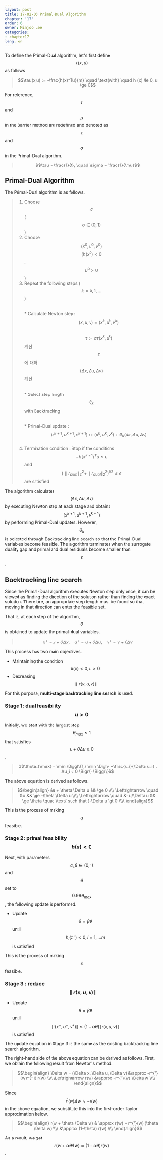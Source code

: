 ```yaml
---
layout: post
title: 17-02-03 Primal-Dual Algorithm
chapter: '17'
order: 6
owner: Minjoo Lee
categories:
- chapter17
lang: en
---
```

To define the Primal-Dual algorithm, let's first define $$\tau(x,u)$$ as follows
> $$\tau(x,u) := -\frac{h(x)^Tu}{m} \quad \text{with} \quad h (x) \le 0, u \ge 0$$

For reference, $$t$$ and $$\mu$$ in the Barrier method are redefined and denoted as $$\tau$$ and $$\sigma$$ in the Primal-Dual algorithm.
> $$\tau = \frac{1}{t}, \quad \sigma = \frac{1}{\mu}$$

## Primal-Dual Algorithm 
The Primal-Dual algorithm is as follows.
> 1. Choose $$\sigma$$ ($$\sigma ∈ (0,1)$$)<br>
> 2. Choose $$(x^0,u^0,v^0)$$ $$(h(x^0) < 0$$. $$u^0 > 0$$)<br>
> 3. Repeat the following steps ($$k = 0,1,... $$)<br>
> $$\quad$$ * Calculate Newton step :<br>
> $$\qquad \quad (x,u,v) = (x^k,u^k,v^k)$$ <br>
> $$\qquad \quad \tau := \sigma \tau(x^k,u^k)$$ 계산<br>
> $$\qquad \quad \tau$$에 대해 $$(\Delta x,\Delta u,\Delta v)$$ 계산<br>
> $$\quad$$ * Select step length $$θ_k$$ with Backtracking<br>
> $$\quad$$ * Primal-Dual update :<br>
> $$\qquad \quad (x^{k+1},u^{k+1},v^{k+1}) := (x^k,u^k,v^k) + \theta_k(\Delta x,\Delta u,\Delta v)$$<br>
> 4. Termination condition : Stop if the conditions $$-h(x^{k+1})^Tu \le \epsilon$$ and $$(\parallel r_{prim} \parallel^2_2 + \parallel r_{dual} \parallel^2_2)^{1/2} \le \epsilon $$ are satisfied <br>

The algorithm calculates $$(\Delta x,\Delta u,\Delta v)$$ by executing Newton step at each stage and obtains $$(x^{k+1},u^{k+1},v^{k+1})$$ by performing Primal-Dual updates. However, $$\theta_k$$ is selected through Backtracking line search so that the Primal-Dual variables become feasible. The algorithm terminates when the surrogate duality gap and primal and dual residuals become smaller than $$\epsilon$$.


## Backtracking line search
Since the Primal-Dual algorithm executes Newton step only once, it can be viewed as finding the direction of the solution rather than finding the exact solution. Therefore, an appropriate step length must be found so that moving in that direction can enter the feasible set.

That is, at each step of the algorithm, $$θ$$ is obtained to update the primal-dual variables.

> $$x^+ = x + θ\Delta x, \quad  u^+ = u + θ\Delta u, \quad v^+ = v + θ\Delta v$$

This process has two main objectives.

* Maintaining the condition $$h(x) < 0, u > 0$$
* Decreasing $$\parallel r(x,u,v) \parallel$$

For this purpose, **multi-stage backtracking line search** is used.

### Stage 1: dual feasibility $$u \gt 0$$
Initially, we start with the largest step $$\theta_{max} \leq 1$$ that satisfies $$u + \theta \Delta u \geq 0$$. 

> $$\theta_{\max} = \min \Biggl\{1,\  \min \Bigl\{ −\frac{u_i}{\Delta u_i} : ∆u_i < 0 \Bigr\} \Biggr\}$$

The above equation is derived as follows.

> $$\begin{align}
&u + \theta \Delta u && \ge 0  \\\\
\Leftrightarrow \quad &u && \ge -\theta \Delta u \\\\
\Leftrightarrow \quad &- u/\Delta u && \ge \theta \quad  \text{ such that }-\Delta u \gt 0  \\\\
\end{align}$$

This is the process of making $$u$$ feasible.

### Stage 2: primal feasibility $$h(x) \lt 0$$
Next, with parameters $$\alpha, \beta \in (0,1)$$ and $$\theta$$ set to $$0.99\theta_{max}$$, the following update is performed.

* Update $$\theta = \beta\theta$$ until $$h_i(x^+) < 0, i = 1,...m$$ is satisfied <br>

This is the process of making $$x$$ feasible.

### Stage 3 : reduce $$\parallel r(x,u,v) \parallel$$
* Update $$\theta = \beta \theta$$ until $$\| r(x^+,u^+,v^+) \| \leq (1−\alpha \theta) \| r(x,u,v) \|$$ is satisfied 

The update equation in Stage 3 is the same as the existing backtracking line search algorithm.

The right-hand side of the above equation can be derived as follows. First, we obtain the following result from Newton's method.
> $$\begin{align}
\Delta w = (\Delta x, \Delta u, \Delta v) &\approx -r^{'}(w)^{-1} r(w) \\\\
\Leftrightarrow r(w)  &\approx  -r^{'}(w) \Delta w \\\\
\end{align}$$

Since $$r^{'}(w) \Delta w \approx -r(w)$$ in the above equation, we substitute this into the first-order Taylor approximation below.
> $$\begin{align}
r(w + \theta \Delta w) & \approx r(w) +  r^{'}(w) (\theta \Delta w) \\\\
&\approx (1-\theta) r(w) \\\\
\end{align}$$

As a result, we get $$r(w + \alpha \theta \Delta w) \approx (1-\alpha  \theta) r(w)$$.

